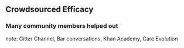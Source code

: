 ##  Crowdsourced Efficacy
### Many community members helped out

note:
    Gitter Channel, Bar conversations, Khan Academy, Care Evolution

